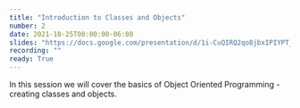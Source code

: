 ```yaml
---
title: "Introduction to Classes and Objects"
number: 2
date: 2021-10-25T00:00:00-06:00
slides: "https://docs.google.com/presentation/d/1i-CuQIRQ2qo8jbxIPIYPT_0GMyvmKa02Mgr_DwZs17U/edit?usp=sharing"
recording: ""
ready: True
---
```


In this session we will cover the basics of Object Oriented Programming - creating classes and objects.
